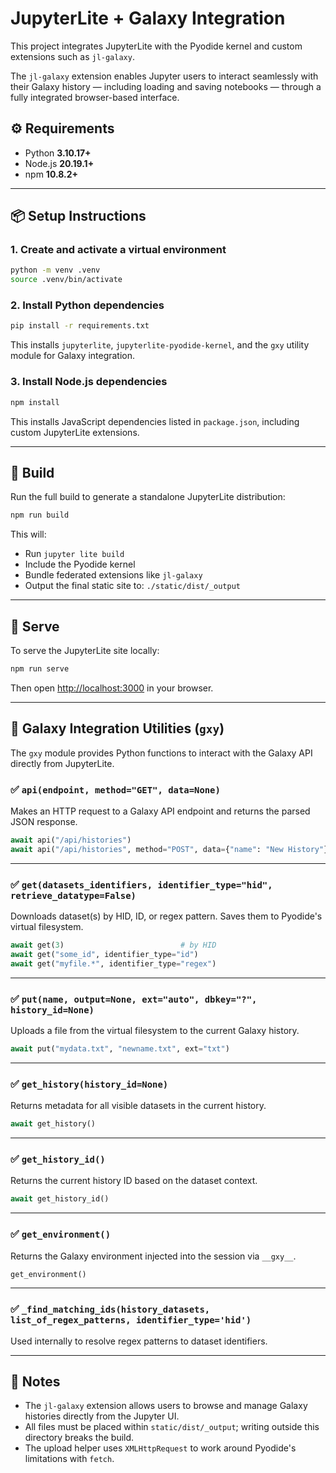 # JupyterLite + Galaxy Integration

This project integrates JupyterLite with the Pyodide kernel and custom extensions such as `jl-galaxy`.

The `jl-galaxy` extension enables Jupyter users to interact seamlessly with their Galaxy history — including loading and saving notebooks — through a fully integrated browser-based interface.

## ⚙️ Requirements

- Python **3.10.17+**
- Node.js **20.19.1+**
- npm **10.8.2+**

---

## 📦 Setup Instructions

### 1. Create and activate a virtual environment

```bash
python -m venv .venv
source .venv/bin/activate
```

### 2. Install Python dependencies

```bash
pip install -r requirements.txt
```

This installs `jupyterlite`, `jupyterlite-pyodide-kernel`, and the `gxy` utility module for Galaxy integration.

### 3. Install Node.js dependencies

```bash
npm install
```

This installs JavaScript dependencies listed in `package.json`, including custom JupyterLite extensions.

---

## 🔨 Build

Run the full build to generate a standalone JupyterLite distribution:

```bash
npm run build
```

This will:
- Run `jupyter lite build`
- Include the Pyodide kernel
- Bundle federated extensions like `jl-galaxy`
- Output the final static site to: `./static/dist/_output`

---

## 🚀 Serve

To serve the JupyterLite site locally:

```bash
npm run serve
```

Then open [http://localhost:3000](http://localhost:3000) in your browser.

---

## 🧰 Galaxy Integration Utilities (`gxy`)

The `gxy` module provides Python functions to interact with the Galaxy API directly from JupyterLite.

### ✅ `api(endpoint, method="GET", data=None)`
Makes an HTTP request to a Galaxy API endpoint and returns the parsed JSON response.

```python
await api("/api/histories")
await api("/api/histories", method="POST", data={"name": "New History"})
```

---

### ✅ `get(datasets_identifiers, identifier_type="hid", retrieve_datatype=False)`
Downloads dataset(s) by HID, ID, or regex pattern. Saves them to Pyodide's virtual filesystem.

```python
await get(3)                          # by HID
await get("some_id", identifier_type="id")
await get("myfile.*", identifier_type="regex")
```

---

### ✅ `put(name, output=None, ext="auto", dbkey="?", history_id=None)`
Uploads a file from the virtual filesystem to the current Galaxy history.

```python
await put("mydata.txt", "newname.txt", ext="txt")
```

---

### ✅ `get_history(history_id=None)`
Returns metadata for all visible datasets in the current history.

```python
await get_history()
```

---

### ✅ `get_history_id()`
Returns the current history ID based on the dataset context.

```python
await get_history_id()
```

---

### ✅ `get_environment()`
Returns the Galaxy environment injected into the session via `__gxy__`.

```python
get_environment()
```

---

### ✅ `_find_matching_ids(history_datasets, list_of_regex_patterns, identifier_type='hid')`
Used internally to resolve regex patterns to dataset identifiers.

---

## 📎 Notes

- The `jl-galaxy` extension allows users to browse and manage Galaxy histories directly from the Jupyter UI.
- All files must be placed within `static/dist/_output`; writing outside this directory breaks the build.
- The upload helper uses `XMLHttpRequest` to work around Pyodide's limitations with `fetch`.

